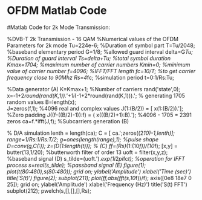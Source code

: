 # OFDM Matlab Code
#Matlab Code for 2k Mode Transmission:

%DVB-T 2k Transmission - 16 QAM
%Numerical values of the OFDM Parameters for 2k mode
Tu=224e-6; %Duration of symbol part
T=Tu/2048; %baseband elementary period
G=1/8; %allowed guard interval 
delta=G*Tu; %Duration of guard interval
Ts=delta+Tu; %total symbol duration
Kmax=1704; %maximum number of carrier numbers
Kmin=0; %minimum value of carrier number
f=4096; %IFFT/FFT length
fc=10/T; %to get carrier frequency close to 90Mhz
Rs=4*fc; %simulation period
t=0:1/Rs:Tu;
 
%Data generator (A)
K=Kmax+1;                   %Number of carriers
rand('state',0);
x=-1+2*round(rand(K,1)).'+1i*(-1+2*round(rand(K,1))).'; % generating 1705 random values
B=length(x);    
J=zeros(f,1); %4096 real and complex values
J(1:(B/2)) = [ x(1:(B/2)).']; %Zero padding
J((f-((B/2)-1)):f) = ( x(((B/2)+1):B).'); %4096 - 1705 = 2391 zeros
ca=f.*ifft(J,f);        %Subcarriers generation (B)
 
% D/A simulation
lenth = length(ca);
C = [ ca.';zeros((2*10)-1,lenth)];
range=1/Rs:1/Rs:T/2;
g=ones(length(range),1); %pulse shape
D=conv(g,C(:));
z=(D(1:length(t))); % (C) 
ff=(Rs)*(1:(10*f))/(10*f);
[x,y] = butter(13,1/20); %butterworth filter of order 13
uoft = filter(x,y,z); %baseband signal (D)
s_tilde=(uoft.').*exp(1i*2*pi*fc*t);    %operation for IFFT process
s=real(s_tilde); %passband signal (E)
figure(1);
plot(t(80:480),s(80:480));
grid on;
ylabel('Amplitude')
xlabel('Time (sec)')
title('S(t)')
figure(2);
subplot(211);
plot(ff,abs(fft(s,10*f))/f);
axis([0e8 18e7 0 25]);
grid on;
ylabel('Amplitude')
xlabel('Frequency (Hz)')
title('S(t) FFT')
subplot(212);
pwelch(s,[],[],[],Rs);
